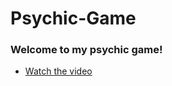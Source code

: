 # Psychic-Game


### Welcome to my psychic game!

* [Watch the video](https://www.youtube.com/embed/yeNj6b33I68)
 
 
